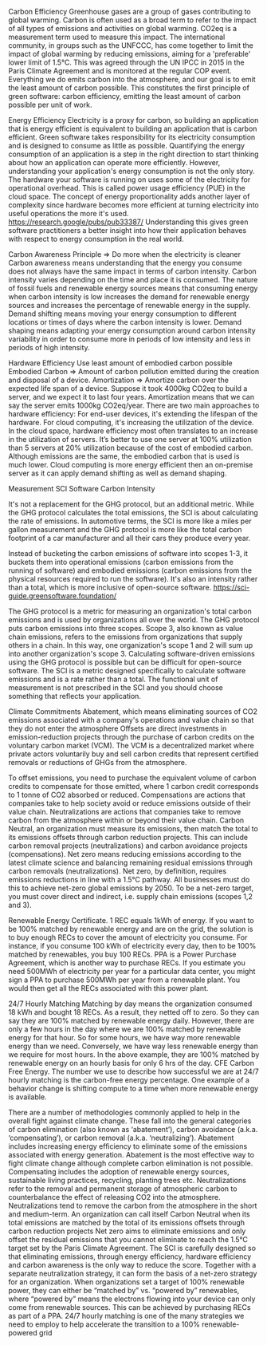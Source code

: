 Carbon Efficiency
Greenhouse gases are a group of gases contributing to global warming. Carbon is often used as a broad term to refer to the impact of all types of emissions and activities on global warming. CO2eq is a measurement term used to measure this impact.
The international community, in groups such as the UNFCCC, has come together to limit the impact of global warming by reducing emissions, aiming for a 'preferable' lower limit of 1.5°C. This was agreed through the UN IPCC in 2015 in the Paris Climate Agreement and is monitored at the regular COP event.
Everything we do emits carbon into the atmosphere, and our goal is to emit the least amount of carbon possible. This constitutes the first principle of green software: carbon efficiency, emitting the least amount of carbon possible per unit of work.

Energy Efficiency
Electricity is a proxy for carbon, so building an application that is energy efficient is equivalent to building an application that is carbon efficient.
Green software takes responsibility for its electricity consumption and is designed to consume as little as possible.
Quantifying the energy consumption of an application is a step in the right direction to start thinking about how an application can operate more efficiently. However, understanding your application's energy consumption is not the only story. The hardware your software is running on uses some of the electricity for operational overhead. This is called power usage efficiency (PUE) in the cloud space.
The concept of energy proportionality adds another layer of complexity since hardware becomes more efficient at turning electricity into useful operations the more it's used.
https://research.google/pubs/pub33387/
Understanding this gives green software practitioners a better insight into how their application behaves with respect to energy consumption in the real world.

Carbon Awareness
Principle => Do more when the electricity is cleaner
Carbon awareness means understanding that the energy you consume does not always have the same impact in terms of carbon intensity.
Carbon intensity varies depending on the time and place it is consumed.
The nature of fossil fuels and renewable energy sources means that consuming energy when carbon intensity is low increases the demand for renewable energy sources and increases the percentage of renewable energy in the supply.
Demand shifting means moving your energy consumption to different locations or times of days where the carbon intensity is lower.
Demand shaping means adapting your energy consumption around carbon intensity variability in order to consume more in periods of low intensity and less in periods of high intensity.

Hardware Efficiency
Use least amount of embodied carbon possible
Embodied Carbon => Amount of carbon pollution emitted during the creation and disposal of a device.
Amortization => Amortize carbon over the expected life span of a device. Suppose it took 4000kg CO2eq to build a server, and we expect it to last four years. Amortization means that we can say the server emits 1000kg CO2eq/year.
There are two main approaches to hardware efficiency:
For end-user devices, it's extending the lifespan of the hardware.
For cloud computing, it's increasing the utilization of the device.
In the cloud space, hardware efficiency most often translates to an increase in the utilization of servers. It’s better to use one server at 100% utilization than 5 servers at 20% utilization because of the cost of embodied carbon. Although emissions are the same, the embodied carbon that is used is much lower.
Cloud computing is more energy efficient then an on-premise server as it can apply demand shifting as well as demand shaping.

Measurement
SCI Software Carbon Intensity

It's not a replacement for the GHG protocol, but an additional metric. While the GHG protocol calculates the total emissions, the SCI is about calculating the rate of emissions. In automotive terms, the SCI is more like a miles per gallon measurement and the GHG protocol is more like the total carbon footprint of a car manufacturer and all their cars they produce every year.

Instead of bucketing the carbon emissions of software into scopes 1-3, it buckets them into operational emissions (carbon emissions from the running of software) and embodied emissions (carbon emissions from the physical resources required to run the software). It's also an intensity rather than a total, which is more inclusive of open-source software.
https://sci-guide.greensoftware.foundation/

The GHG protocol is a metric for measuring an organization's total carbon emissions and is used by organizations all over the world.
The GHG protocol puts carbon emissions into three scopes. Scope 3, also known as value chain emissions, refers to the emissions from organizations that supply others in a chain. In this way, one organization's scope 1 and 2 will sum up into another organization's scope 3.
Calculating software-driven emissions using the GHG protocol is possible but can be difficult for open-source software.
The SCI is a metric designed specifically to calculate software emissions and is a rate rather than a total.
The functional unit of measurement is not prescribed in the SCI and you should choose something that reflects your application.

Climate Commitments
Abatement, which means eliminating sources of CO2 emissions associated with a company's operations and value chain so that they do not enter the atmosphere
Offsets are direct investments in emission-reduction projects through the purchase of carbon credits on the voluntary carbon market (VCM). The VCM is a decentralized market where private actors voluntarily buy and sell carbon credits that represent certified removals or reductions of GHGs from the atmosphere.

To offset emissions, you need to purchase the equivalent volume of carbon credits to compensate for those emitted, where 1 carbon credit corresponds to 1 tonne of CO2 absorbed or reduced.
Compensations are actions that companies take to help society avoid or reduce emissions outside of their value chain.
Neutralizations are actions that companies take to remove carbon from the atmosphere within or beyond their value chain.
Carbon Neutral, an organization must measure its emissions, then match the total to its emissions offsets through carbon reduction projects. This can include carbon removal projects (neutralizations) and carbon avoidance projects (compensations).
Net zero means reducing emissions according to the latest climate science and balancing remaining residual emissions through carbon removals (neutralizations). Net zero, by definition, requires emissions reductions in line with a 1.5°C pathway. All businesses must do this to achieve net-zero global emissions by 2050.
To be a net-zero target, you must cover direct and indirect, i.e. supply chain emissions (scopes 1,2 and 3). 

Renewable Energy Certificate. 1 REC equals 1kWh of energy.
If you want to be 100% matched by renewable energy and are on the grid, the solution is to buy enough RECs to cover the amount of electricity you consume. For instance, if you consume 100 kWh of electricity every day, then to be 100% matched by renewables, you buy 100 RECs.
PPA is a Power Purchase Agreement, which is another way to purchase RECs. If you estimate you need 500MWh of electricity per year for a particular data center, you might sign a PPA to purchase 500MWh per year from a renewable plant. You would then get all the RECs associated with this power plant.

24/7 Hourly Matching
Matching by day means the organization consumed 18 kWh and bought 18 RECs. As a result, they netted off to zero. So they can say they are 100% matched by renewable energy daily.
However, there are only a few hours in the day where we are 100% matched by renewable energy for that hour. So for some hours, we have way more renewable energy than we need. Conversely, we have way less renewable energy than we require for most hours.
In the above example, they are 100% matched by renewable energy on an hourly basis for only 6 hrs of the day.
CFE Carbon Free Energy. The number we use to describe how successful we are at 24/7 hourly matching is the carbon-free energy percentage.
One example of a behavior change is shifting compute to a time when more renewable energy is available.

There are a number of methodologies commonly applied to help in the overall fight against climate change. These fall into the general categories of carbon elimination (also known as ‘abatement’), carbon avoidance (a.k.a. ‘compensating’), or carbon removal (a.k.a. ‘neutralizing’).
Abatement includes increasing energy efficiency to eliminate some of the emissions associated with energy generation. Abatement is the most effective way to fight climate change although complete carbon elimination is not possible.
Compensating includes the adoption of renewable energy sources, sustainable living practices, recycling, planting trees etc.
Neutralizations refer to the removal and permanent storage of atmospheric carbon to counterbalance the effect of releasing CO2 into the atmosphere. Neutralizations tend to remove the carbon from the atmosphere in the short and medium-term.
An organization can call itself Carbon Neutral when its total emissions are matched by the total of its emissions offsets through carbon reduction projects
Net zero aims to eliminate emissions and only offset the residual emissions that you cannot eliminate to reach the 1.5°C target set by the Paris Climate Agreement.
The SCI is carefully designed so that eliminating emissions, through energy efficiency, hardware efficiency and carbon awareness is the only way to reduce the score. Together with a separate neutralization strategy, it can form the basis of a net-zero strategy for an organization.
When organizations set a target of 100% renewable power, they can either be “matched by” vs. “powered by” renewables, where “powered by” means the electrons flowing into your device can only come from renewable sources. This can be achieved by purchasing RECs as part of a PPA.
24/7 hourly matching is one of the many strategies we need to employ to help accelerate the transition to a 100% renewable-powered grid


